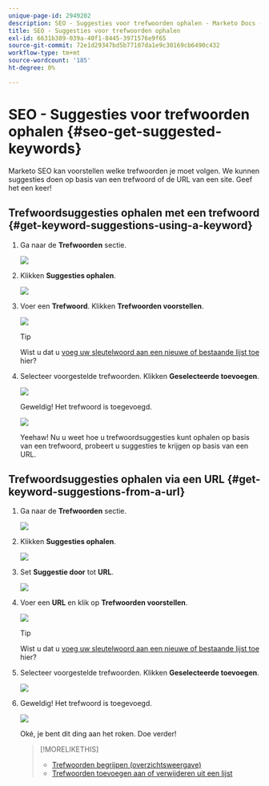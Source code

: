 ```yaml
---
unique-page-id: 2949202
description: SEO - Suggesties voor trefwoorden ophalen - Marketo Docs - Productdocumentatie
title: SEO - Suggesties voor trefwoorden ophalen
exl-id: 6631b389-039a-40f1-8445-3971576e9f65
source-git-commit: 72e1d29347bd5b77107da1e9c30169cb6490c432
workflow-type: tm+mt
source-wordcount: '185'
ht-degree: 0%

---
```


# SEO - Suggesties voor trefwoorden ophalen {#seo-get-suggested-keywords}

Marketo SEO kan voorstellen welke trefwoorden je moet volgen. We kunnen suggesties doen op basis van een trefwoord of de URL van een site. Geef het een keer!

## Trefwoordsuggesties ophalen met een trefwoord {#get-keyword-suggestions-using-a-keyword}

1. Ga naar de **Trefwoorden** sectie.

   ![](assets/image2014-9-18-10-3a51-3a41.png)

1. Klikken **Suggesties ophalen**.

   ![](assets/image2014-9-18-10-3a52-3a42.png)

1. Voer een **Trefwoord**. Klikken **Trefwoorden voorstellen**.

   ![](assets/image2014-9-18-10-3a53-3a14.png)

   >[!TIP]
   >
   >Wist u dat u  [voeg uw sleutelwoord aan een nieuwe of bestaande lijst toe](/help/marketo/product-docs/additional-apps/seo/understanding-seo/seo-managing-lists.md) hier?

1. Selecteer voorgestelde trefwoorden. Klikken **Geselecteerde toevoegen**.

   ![](assets/image2014-9-18-10-3a54-3a12.png)

   Geweldig! Het trefwoord is toegevoegd.

   ![](assets/image2014-9-18-10-3a54-3a16.png)

   Yeehaw! Nu u weet hoe u trefwoordsuggesties kunt ophalen op basis van een trefwoord, probeert u suggesties te krijgen op basis van een URL.

## Trefwoordsuggesties ophalen via een URL  {#get-keyword-suggestions-from-a-url}

1. Ga naar de **Trefwoorden** sectie.

   ![](assets/image2014-9-18-10-3a54-3a26.png)

1. Klikken **Suggesties ophalen**.

   ![](assets/image2014-9-18-11-3a4-3a43.png)

1. Set **Suggestie door** tot **URL**.

   ![](assets/image2014-9-18-11-3a4-3a52.png)

1. Voer een **URL** en klik op **Trefwoorden voorstellen**.

   ![](assets/image2014-9-18-11-3a5-3a7.png)

   >[!TIP]
   >
   >Wist u dat u [voeg uw sleutelwoord aan een nieuwe of bestaande lijst toe](/help/marketo/product-docs/additional-apps/seo/understanding-seo/seo-managing-lists.md) hier?

1. Selecteer voorgestelde trefwoorden. Klikken **Geselecteerde toevoegen**.

   ![](assets/image2014-9-18-11-3a8-3a3.png)

1. Geweldig! Het trefwoord is toegevoegd.

   ![](assets/image2014-9-18-11-3a8-3a25.png)

   Oké, je bent dit ding aan het roken. Doe verder!

   >[!MORELIKETHIS]
   >
   >* [Trefwoorden begrijpen (overzichtsweergave)](/help/marketo/product-docs/additional-apps/seo/keywords/seo-understanding-keywords.md)
   >* [Trefwoorden toevoegen aan of verwijderen uit een lijst](/help/marketo/product-docs/additional-apps/seo/keywords/seo-add-remove-keywords-from-a-list.md)

